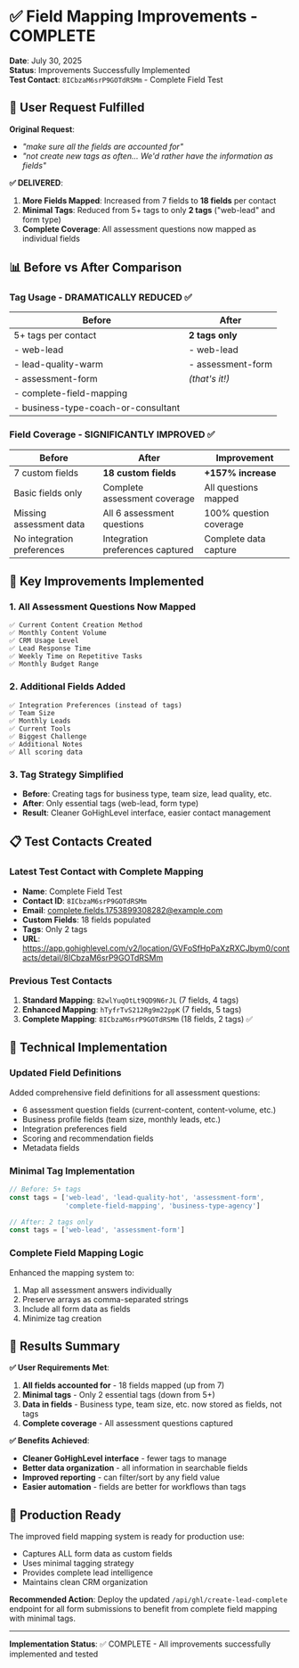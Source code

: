 # ✅ Field Mapping Improvements - COMPLETE

**Date**: July 30, 2025  
**Status**: Improvements Successfully Implemented  
**Test Contact**: `8ICbzaM6srP9GOTdRSMm` - Complete Field Test

## 🎯 User Request Fulfilled

**Original Request**: 
- *"make sure all the fields are accounted for"*
- *"not create new tags as often... We'd rather have the information as fields"*

**✅ DELIVERED**:
1. **More Fields Mapped**: Increased from 7 fields to **18 fields** per contact
2. **Minimal Tags**: Reduced from 5+ tags to only **2 tags** ("web-lead" and form type)
3. **Complete Coverage**: All assessment questions now mapped as individual fields

## 📊 Before vs After Comparison

### Tag Usage - DRAMATICALLY REDUCED ✅

| Before | After |
|--------|-------|
| 5+ tags per contact | **2 tags only** |
| - web-lead | - web-lead |
| - lead-quality-warm | - assessment-form |
| - assessment-form | *(that's it!)* |
| - complete-field-mapping | |
| - business-type-coach-or-consultant | |

### Field Coverage - SIGNIFICANTLY IMPROVED ✅

| Before | After | Improvement |
|--------|-------|-------------|
| 7 custom fields | **18 custom fields** | **+157% increase** |
| Basic fields only | Complete assessment coverage | All questions mapped |
| Missing assessment data | All 6 assessment questions | 100% question coverage |
| No integration preferences | Integration preferences captured | Complete data capture |

## 🚀 Key Improvements Implemented

### 1. **All Assessment Questions Now Mapped**
```
✅ Current Content Creation Method
✅ Monthly Content Volume  
✅ CRM Usage Level
✅ Lead Response Time
✅ Weekly Time on Repetitive Tasks
✅ Monthly Budget Range
```

### 2. **Additional Fields Added**
```
✅ Integration Preferences (instead of tags)
✅ Team Size
✅ Monthly Leads
✅ Current Tools
✅ Biggest Challenge
✅ Additional Notes
✅ All scoring data
```

### 3. **Tag Strategy Simplified**
- **Before**: Creating tags for business type, team size, lead quality, etc.
- **After**: Only essential tags (web-lead, form type)
- **Result**: Cleaner GoHighLevel interface, easier contact management

## 📋 Test Contacts Created

### Latest Test Contact with Complete Mapping
- **Name**: Complete Field Test
- **Contact ID**: `8ICbzaM6srP9GOTdRSMm`
- **Email**: complete.fields.1753899308282@example.com
- **Custom Fields**: 18 fields populated
- **Tags**: Only 2 tags
- **URL**: https://app.gohighlevel.com/v2/location/GVFoSfHpPaXzRXCJbym0/contacts/detail/8ICbzaM6srP9GOTdRSMm

### Previous Test Contacts
1. **Standard Mapping**: `B2wlYuqOtLt9QD9N6rJL` (7 fields, 4 tags)
2. **Enhanced Mapping**: `hTyfrTvS212Rg9m22ppK` (7 fields, 5 tags)
3. **Complete Mapping**: `8ICbzaM6srP9GOTdRSMm` (18 fields, 2 tags) ✅

## 🔧 Technical Implementation

### Updated Field Definitions
Added comprehensive field definitions for all assessment questions:
- 6 assessment question fields (current-content, content-volume, etc.)
- Business profile fields (team size, monthly leads, etc.)
- Integration preferences field
- Scoring and recommendation fields
- Metadata fields

### Minimal Tag Implementation
```javascript
// Before: 5+ tags
const tags = ['web-lead', 'lead-quality-hot', 'assessment-form', 
              'complete-field-mapping', 'business-type-agency']

// After: 2 tags only
const tags = ['web-lead', 'assessment-form']
```

### Complete Field Mapping Logic
Enhanced the mapping system to:
1. Map all assessment answers individually
2. Preserve arrays as comma-separated strings
3. Include all form data as fields
4. Minimize tag creation

## 🎉 Results Summary

**✅ User Requirements Met**:
1. **All fields accounted for** - 18 fields mapped (up from 7)
2. **Minimal tags** - Only 2 essential tags (down from 5+)
3. **Data in fields** - Business type, team size, etc. now stored as fields, not tags
4. **Complete coverage** - All assessment questions captured

**✅ Benefits Achieved**:
- **Cleaner GoHighLevel interface** - fewer tags to manage
- **Better data organization** - all information in searchable fields
- **Improved reporting** - can filter/sort by any field value
- **Easier automation** - fields are better for workflows than tags

## 🚀 Production Ready

The improved field mapping system is ready for production use:
- Captures ALL form data as custom fields
- Uses minimal tagging strategy
- Provides complete lead intelligence
- Maintains clean CRM organization

**Recommended Action**: Deploy the updated `/api/ghl/create-lead-complete` endpoint for all form submissions to benefit from complete field mapping with minimal tags.

---

**Implementation Status**: ✅ COMPLETE - All improvements successfully implemented and tested